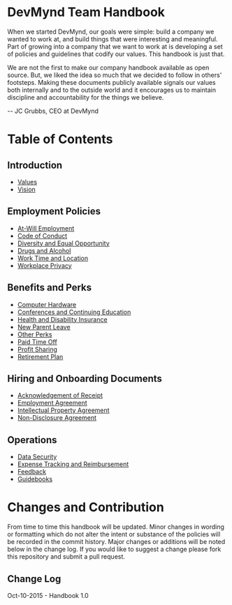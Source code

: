 # DevMynd Team Handbook

When we started DevMynd, our goals were simple: build a company we wanted to work at, and build things that were interesting and meaningful. Part of growing into a company that we want to work at is developing a set of policies and guidelines that codify our values. This handbook is just that.

We are not the first to make our company handbook available as open source.  But, we liked the idea so much that we decided to follow in others' footsteps.  Making these documents publicly available signals our values both internally and to the outside world and it encourages us to maintain discipline and accountability for the things we believe.

-- JC Grubbs, CEO at DevMynd

# Table of Contents

## Introduction
* [Values](https://github.com/devmynd/handbook/blob/master/Values.md)
* [Vision](https://github.com/devmynd/handbook/blob/master/Vision.md)

## Employment Policies
* [At-Will Employment](https://github.com/devmynd/handbook/blob/master/Employment%20Policies/At-Will%20Employment.md)
* [Code of Conduct](https://github.com/devmynd/handbook/blob/master/Employment%20Policies/Code%20of%20Conduct.md)
* [Diversity and Equal Opportunity](https://github.com/devmynd/handbook/blob/master/Employment%20Policies/Diversity%20and%20Equal%20Opportunity.md)
* [Drugs and Alcohol](https://github.com/devmynd/handbook/blob/master/Employment%20Policies/Drugs%20and%20Alcohol.md)
* [Work Time and Location](https://github.com/devmynd/handbook/blob/master/Employment%20Policies/Work%20Time%20and%20Location.md)
* [Workplace Privacy](https://github.com/devmynd/handbook/blob/master/Employment%20Policies/Workplace%20Privacy.md)

## Benefits and Perks
* [Computer Hardware](https://github.com/devmynd/handbook/blob/master/Benefits%20and%20Perks/Computer%20Hardware.md)
* [Conferences and Continuing Education](https://github.com/devmynd/handbook/blob/master/Benefits%20and%20Perks/Conferences%20and%20Continuing%20Education.md)
* [Health and Disability Insurance](https://github.com/devmynd/handbook/blob/master/Benefits%20and%20Perks/Health%20and%20Disability%20Insurance.md)
* [New Parent Leave](https://github.com/devmynd/handbook/blob/master/Benefits%20and%20Perks/New%20Parent%20Leave.md)
* [Other Perks](https://github.com/devmynd/handbook/blob/master/Benefits%20and%20Perks/Other%20Perks.md)
* [Paid Time Off](https://github.com/devmynd/handbook/blob/master/Benefits%20and%20Perks/Paid%20Time%20Off.md)
* [Profit Sharing](https://github.com/devmynd/handbook/blob/master/Benefits%20and%20Perks/Profit%20Sharing.md)
* [Retirement Plan](https://github.com/devmynd/handbook/blob/master/Benefits%20and%20Perks/Retirement%20Plan.md)

## Hiring and Onboarding Documents
* [Acknowledgement of Receipt](https://github.com/devmynd/handbook/blob/master/Hiring%20and%20Onboarding%20Documents/Acknowledgement%20of%20Receipt.md)
* [Employment Agreement](https://github.com/devmynd/handbook/blob/master/Hiring%20and%20Onboarding%20Documents/Employment%20Agreement.md)
* [Intellectual Property Agreement](https://github.com/devmynd/handbook/blob/master/Hiring%20and%20Onboarding%20Documents/Intellectual%20Property%20Agreement.md)
* [Non-Disclosure Agreement](https://github.com/devmynd/handbook/blob/master/Hiring%20and%20Onboarding%20Documents/Non-Disclosure%20Agreement.md)

## Operations
* [Data Security](https://github.com/devmynd/handbook/blob/master/Operations/Data%20Security.md)
* [Expense Tracking and Reimbursement](https://github.com/devmynd/handbook/blob/master/Operations/Expense%20Tracking%20and%20Reimbursement.md)
* [Feedback](https://github.com/devmynd/handbook/blob/master/Operations/Feedback.md)
* [Guidebooks](https://devmynd.com/guidebooks)

# Changes and Contribution

From time to time this handbook will be updated.  Minor changes in wording or formatting which do not alter the intent or substance of the policies will be recorded in the commit history.  Major changes or additions will be noted below in the change log.  If you would like to suggest a change please fork this repository and submit a pull request.

## Change Log

Oct-10-2015 - Handbook 1.0

